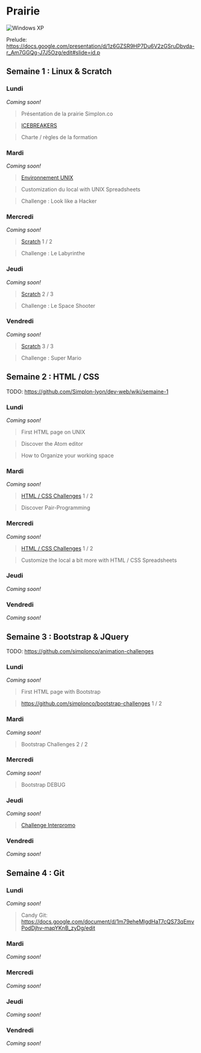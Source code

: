 # Prairie

![Windows XP](http://img.20mn.fr/r5SvxqSZSrWS4W587_eJxw/2048x1536-fit_fond-ecran-defaut-windows-xp.jpg)

Prelude: https://docs.google.com/presentation/d/1z6GZSR9HP7Du6V2zGSruDbvda-r_Am7GGQg-J7J5Ozg/edit#slide=id.p


## Semaine 1 : Linux & Scratch

### Lundi

_Coming soon!_

> Présentation de la prairie Simplon.co

> [ICEBREAKERS](ICEBREAKERS.md)

> Charte / règles de la formation

### Mardi

_Coming soon!_

> [Environnement UNIX](UNIX.md)

> Customization du local with UNIX Spreadsheets

> Challenge : Look like a Hacker 

### Mercredi

_Coming soon!_

> [Scratch](https://scratch.mit.edu/) 1 / 2

> Challenge : Le Labyrinthe

### Jeudi

_Coming soon!_

> [Scratch](https://scratch.mit.edu/) 2 / 3

> Challenge : Le Space Shooter

### Vendredi

_Coming soon!_

> [Scratch](https://scratch.mit.edu/) 3 / 3

> Challenge : Super Mario


## Semaine 2 : HTML / CSS

TODO: https://github.com/Simplon-lyon/dev-web/wiki/semaine-1

### Lundi

_Coming soon!_

> First HTML page on UNIX

> Discover the Atom editor

> How to Organize your working space

### Mardi

_Coming soon!_

> [HTML / CSS Challenges](https://github.com/simplonco/html-css-challenges) 1 / 2

> Discover Pair-Programming

### Mercredi

_Coming soon!_

> [HTML / CSS Challenges](https://github.com/simplonco/html-css-challenges) 1 / 2

> Customize the local a bit more with HTML / CSS Spreadsheets

### Jeudi

_Coming soon!_

### Vendredi

_Coming soon!_


## Semaine 3 : Bootstrap & JQuery

TODO: https://github.com/simplonco/animation-challenges

### Lundi

_Coming soon!_

> First HTML page with Bootstrap

> https://github.com/simplonco/bootstrap-challenges 1 / 2

### Mardi

_Coming soon!_

> Bootstrap Challenges 2 / 2

### Mercredi

_Coming soon!_

> Bootstrap DEBUG

### Jeudi

_Coming soon!_

> [Challenge Interpromo](BOOTSTRAP.md)

### Vendredi

_Coming soon!_


## Semaine 4 : Git

### Lundi

_Coming soon!_

> Candy Git: https://docs.google.com/document/d/1m79eheMlgdHaT7cQS73qEmvPodDjhv-mapYKnB_zyDg/edit

### Mardi

_Coming soon!_

### Mercredi

_Coming soon!_

### Jeudi

_Coming soon!_

### Vendredi

_Coming soon!_
